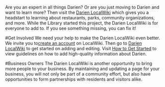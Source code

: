 Are you an expert in all things Darien? Or are you just moving to Darien and want to learn more? Then visit the [Darien LocalWiki](http://darien.org "Darien LocalWiki") which gives you a headstart to learning about restaurants, parks, community organizations, and more. While the Library started this project, the Darien LocalWiki is for everyone to add to. If you see something missing, you can fix it! 

#Get Involved
We need your help to make the Darien LocalWiki even better. We invite you to[create an account](https://localwiki.org/Users/_register/?next=//localwiki.org/ "Create an account on LocalWiki") on LocalWiki. Then go to [Darien LocalWiki](http://darien.org "Darien LocalWiki") to get started on adding and editing. Visit [How to Get Started](https://localwiki.org/darien/How_to_Get_Started "How to Get Started with Darien LocalWiki") to view guidelines on how to add high-quality information about Darien. 

#Business Owners
The Darien LocalWiki is another opportunity to bring more people to your business. By maintaining and updating a page for your business, you will not only be part of a community effort, but also have opportunities to form partnerships with residents and visitors alike. 